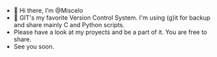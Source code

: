 - 👋 Hi there, I’m @Miscelo
- 👀 GIT's my favorite Version Control System. I'm using (g)it for backup and share mainly C and Python scripts.
-    Please have a look at my proyects and be a part of it. You are free to share.
-    See you soon.

<!---
Miscelo/Miscelo is a ✨ special ✨ repository because its `README.md` (this file) appears on your GitHub profile.
You can click the Preview link to take a look at your changes.
--->
